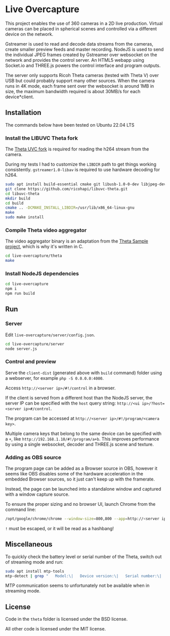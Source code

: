 # Live Overcapture

This project enables the use of 360 cameras in a 2D live production.
Virtual cameras can be placed in spherical scenes and controlled via a different device on the network.

Gstreamer is used to read and decode data streams from the cameras, create smaller preview feeds and master recording.
NodeJS is used to send the individual JPEG frames created by Gstreamer over websocket on the network and provides the control server.
An HTML5 webapp using Socket.io and THREE.js powers the control interface and program outputs.

The server only supports Ricoh Theta cameras (tested with Theta V) over USB but could probably support many other sources.
When the camera runs in 4K mode, each frame sent over the websocket is around 1MB in size, the maximum bandwidth required is about 30MB/s for each device*client.

## Installation

The commands below have been tested on Ubuntu 22.04 LTS

### Install the LIBUVC Theta fork

The [Theta UVC fork](https://github.com/ricohapi/libuvc-theta) is required for reading the h264 stream from the camera.

During my tests I had to customize the `LIBDIR` path to get things working consistently.
`gstreamer1.0-libav` is required to use hardware decoding for h264.

```sh
sudo apt install build-essential cmake git libusb-1.0-0-dev libjpeg-dev gstreamer1.0-libav
git clone https://github.com/ricohapi/libuvc-theta.git
cd libuvc-theta
mkdir build
cd build
cmake .. -DCMAKE_INSTALL_LIBDIR=/usr/lib/x86_64-linux-gnu
make
sudo make install
```

### Compile Theta video aggregator

The video aggregator binary is an adaptation from the [Theta Sample project](https://github.com/ricohapi/libuvc-theta-sample), which is why it's written in C.

```sh
cd live-overcapture/theta
make
```

### Install NodeJS dependencies

```sh
cd live-overcapture
npm i
npm run build
```

## Run

### Server

Edit `live-overcapture/server/config.json`.

```sh
cd live-overcapture/server
node server.js
```

### Control and preview

Serve the `client-dist` (generated above with `build` command) folder using a webserver, for example `php -S 0.0.0.0:4000`.

Access `http://<server ip>/#!/control` in a browser.

If the client is served from a different host than the NodeJS server, the server IP can be specified with the `host` query string: `http://<ui ip>/?host=<server ip>#/control`.

The program can be accessed at `http://<server ip>/#!/program/<camera key>`.

Multiple camera keys that belong to the same device can be specified with a `+`, like `http://192.168.1.10/#!/program/a+b`.
This improves performance by using a single websocket, decoder and THREE.js scene and texture.

### Adding as OBS source

The program page can be added as a Browser source in OBS, however it seems like OBS disables some of the hardware acceleration in the embedded Browser sources, so it just can't keep up with the framerate.

Instead, the page can be launched into a standalone window and captured with a window capture source.

To ensure the proper sizing and no browser UI, launch Chrome from the command line:

```sh
/opt/google/chrome/chrome --window-size=800,800 --app=http://<server ip>/#\!/program/<camera key>
```

`!` must be escaped, or it will be read as a hashbang!

## Miscellaneous

To quickly check the battery level or serial number of the Theta, switch out of streaming mode and run:

```sh
sudo apt install mtp-tools
mtp-detect | grep "   Model:\|   Device version:\|   Serial number:\|   Battery level"
```

MTP communication seems to unfortunately not be available when in streaming mode.

## License

Code in the `theta` folder is licensed under the BSD license.

All other code is licensed under the MIT license.
